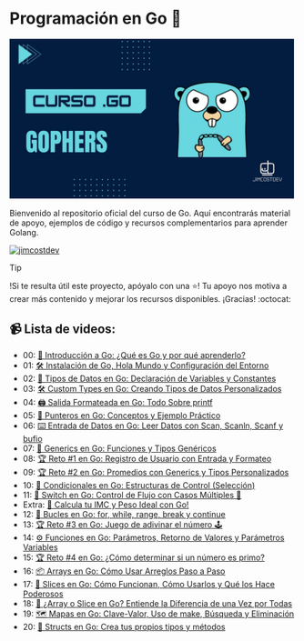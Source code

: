 # Programación en Go 🚀

[<img alt="Curso de Go" src="./imgs/gophers.jpg" width="500"  />](https://youtube.com/playlist?list=PLlWTGK7QJnmDtruzihqTgdi4FcM2enA1X&si=AvDhsHYjKmEPwZ48)

Bienvenido al repositorio oficial del curso de Go. Aquí encontrarás material de apoyo, ejemplos de código y recursos complementarios para aprender Golang.

[![jimcostdev](https://img.shields.io/badge/Suscríbete-FF0000?style=for-the-badge&logo=youtube&logoColor=white)](https://www.youtube.com/@jimcostdev?sub_confirmation=1)

> [!TIP] 
> !Si te resulta útil este proyecto, apóyalo con una ⭐! Tu apoyo nos motiva a crear más contenido y mejorar los recursos disponibles. ¡Gracias! :octocat:


## 📹 Lista de videos:
- 00: [🚀 Introducción a Go: ¿Qué es Go y por qué aprenderlo?](https://www.youtube.com/watch?v=U-BfNz6ISdw)
- 01: [🛠️ Instalación de Go, Hola Mundo y Configuración del Entorno](https://www.youtube.com/watch?v=n1tM86Zzbdw)
- 02: [🔢 Tipos de Datos en Go: Declaración de Variables y Constantes](https://www.youtube.com/watch?v=275kxocPtS8)
- 03: [🛠️ Custom Types en Go: Creando Tipos de Datos Personalizados](https://www.youtube.com/watch?v=tHYCRJMaz7Y)
- 04: [🖨️ Salida Formateada en Go: Todo Sobre printf](https://www.youtube.com/watch?v=vcMouHIk_R8)
- 05: [🔗 Punteros en Go: Conceptos y Ejemplo Práctico](https://www.youtube.com/watch?v=yi7mftzZPNI)
- 06: [⌨️ Entrada de Datos en Go: Leer Datos con Scan, Scanln, Scanf y bufio](https://www.youtube.com/watch?v=raqsZbDlUCU)
- 07: [🔄 Generics en Go: Funciones y Tipos Genéricos](https://www.youtube.com/watch?v=b4eqRCfKg6c)
- 08: [🏆 Reto #1 en Go: Registro de Usuario con Entrada y Formateo](https://www.youtube.com/watch?v=1UOg2r0BZXs)
- 09: [🏆 Reto #2 en Go: Promedios con Generics y Tipos Personalizados](https://www.youtube.com/watch?v=URdqtCTfYd4)
- 10: [🔀 Condicionales en Go: Estructuras de Control (Selección)](https://www.youtube.com/watch?v=--sp1XBXSHI)
- 11: [🎯 Switch en Go: Control de Flujo con Casos Múltiples 🚦](https://www.youtube.com/watch?v=Teku56BqTJ4)
- Extra: [📌 Calcula tu IMC y Peso Ideal con Go!](https://www.youtube.com/watch?v=gafYwDD0lfI)
- 12: [🔁 Bucles en Go: for, while, range, break y continue](https://www.youtube.com/watch?v=vhtuveKqwdY)
- 13: [🏆 Reto #3 en Go: Juego de adivinar el número 🕹️](https://www.youtube.com/watch?v=GoWZ0-ndJ7c)
- 14: [⚙️ Funciones en Go: Parámetros, Retorno de Valores y Parámetros Variables](https://www.youtube.com/watch?v=bPT3mp1j3r0)
- 15: [🏆 Reto #4 en Go: ¿Cómo determinar si un número es primo?](https://www.youtube.com/watch?v=CCVj3-JbeVU)
- 16: [📦 Arrays en Go: Cómo Usar Arreglos Paso a Paso](https://www.youtube.com/watch?v=VU99zN0wQxs)
- 17: [🔪 Slices en Go: Cómo Funcionan, Cómo Usarlos y Qué los Hace Poderosos](https://www.youtube.com/watch?v=wZG2guabcmE)
- 18: [🧠 ¿Array o Slice en Go? Entiende la Diferencia de una Vez por Todas](https://www.youtube.com/watch?v=JqO8NLYW7ss)
- 19: [🗺️ Mapas en Go: Clave-Valor, Uso de make, Búsqueda y Eliminación](https://www.youtube.com/watch?v=C_8krw3Nr0Y)
- 20: [🧱 Structs en Go: Crea tus propios tipos y métodos](https://www.youtube.com/watch?v=h2GVNam8KpA)


